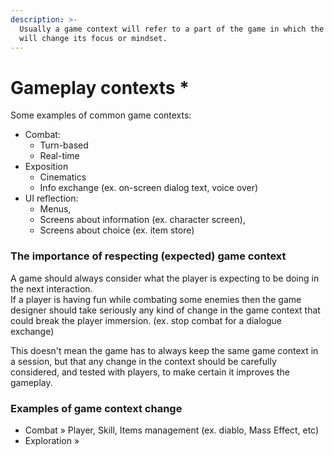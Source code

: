 ```yaml
---
description: >-
  Usually a game context will refer to a part of the game in which the player
  will change its focus or mindset.
---
```


# Gameplay contexts \*

 Some examples of common game contexts:

* Combat: 
  * Turn-based
  * Real-time
* Exposition
  * Cinematics
  * Info exchange \(ex. on-screen dialog text, voice over\)
* UI reflection:
  * Menus,
  * Screens about information \(ex. character screen\),
  * Screens about choice \(ex. item store\)

### The importance of respecting \(expected\) game context

A game should always consider what the player is expecting to be doing in the next interaction.  
If a player is having fun while combating some enemies then the game designer should take seriously any kind of change in the game context that could break the player immersion. \(ex. stop combat for a dialogue exchange\)

This doesn't mean the game has to always keep the same game context in a session, but that any change in the context should be carefully considered, and tested with players, to make certain it improves the gameplay. 

### Examples of game context change

* Combat » Player, Skill, Items management \(ex. diablo, Mass Effect, etc\)
* Exploration » 

